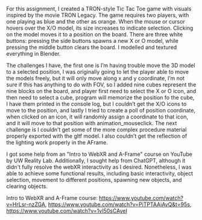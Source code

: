 For this assignment, I created a TRON-style Tic Tac Toe game with visuals inspired by the movie TRON Legacy. The game requires two players, with one playing as blue and the other as orange. When the mouse or cursor hovers over the X/O model, its size increases to indicate selection. Clicking on the model moves it to a position on the board. There are three white buttons: pressing the side buttons spawns a new X or O model, while pressing the middle button clears the board. I modelled and textured everything in Blender.

The challenges I have, the first one is I’m having trouble move the 3D model to a selected position, I was originally going to let the player able to move the models freely, but it will only move along x and y coordinate, I’m not sure if this has anything to do with FOV, so I added nine cubes represent the nine blocks on the board, and player first need to select the X or O icon, and then need to select a cube, program will memorize the position fo the cube, I have them printed in the console log, but I couldn’t get the X/O icons to move to the position, and lastly I  tried to create a poll of position coordinate, when clicked on an icon, it will randomly assign a coordinate to that icon, and it will move to that position with animation_mouseclick. The next challenge is I couldn’t get some of the more complex procedure material properly exported with the gltf model. I also couldn’t get the reflection of the lighting work properly in the AFrame. 

I got some help from an "Intro to WebXR and A-Frame" course on YouTube by UW Reality Lab. Additionally, I sought help from ChatGPT, although it didn't fully resolve the webXR interactivity as I desired. Nonetheless, I was able to achieve some functional results, including basic interactivity, object selection, movement to different positions, spawning new objects, and clearing objects.



Intro to WebXR and A-Frame course:
https://www.youtube.com/watch?v=HrLsr-nzZGA, https://www.youtube.com/watch?v=PiTPTAAiAvQ&t=95s, https://www.youtube.com/watch?v=1vI50sCAyeI

